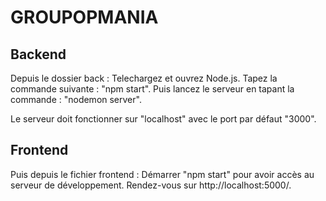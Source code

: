 # GROUPOPMANIA
## Backend
Depuis le dossier back : Telechargez et ouvrez Node.js. 
Tapez la commande suivante : "npm start". 
Puis lancez le serveur en tapant la commande : "nodemon server".

Le serveur doit fonctionner sur "localhost" avec le port par défaut "3000".

## Frontend
Puis depuis le fichier frontend : Démarrer "npm start" pour avoir accès au serveur de développement. 
Rendez-vous sur http://localhost:5000/. 